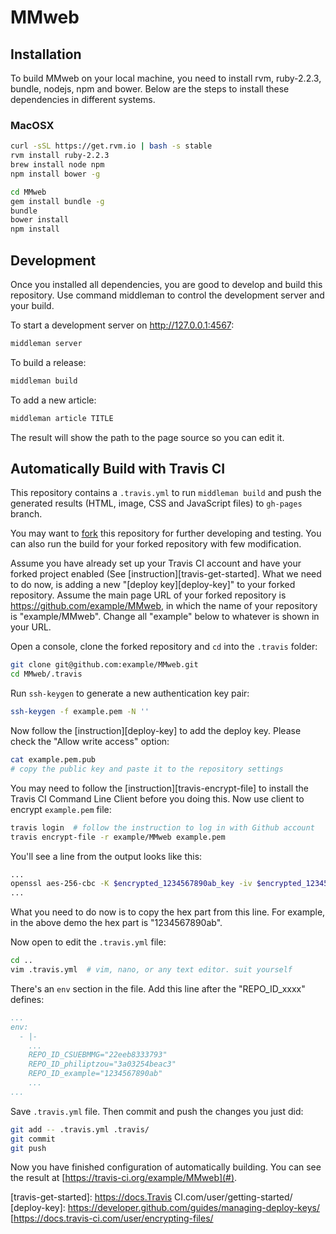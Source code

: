 MMweb
=====


Installation
------------

To build MMweb on your local machine, you need to install rvm, ruby-2.2.3,
bundle, nodejs, npm and bower. Below are the steps to install these
dependencies in different systems.

### MacOSX

```bash
curl -sSL https://get.rvm.io | bash -s stable
rvm install ruby-2.2.3
brew install node npm
npm install bower -g

cd MMweb
gem install bundle -g
bundle
bower install
npm install
```

Development
-----------

Once you installed all dependencies, you are good to develop and build this
repository. Use command middleman to control the development server and your
build.

To start a development server on http://127.0.0.1:4567:

```bash
middleman server
```

To build a release:

```bash
middleman build
```

To add a new article:
```bash
middleman article TITLE
```

The result will show the path to the page source so you can edit it.


Automatically Build with Travis CI
----------------------------------

This repository contains a `.travis.yml` to run `middleman build` and push the
generated results (HTML, image, CSS and JavaScript files) to `gh-pages` branch.

You may want to [fork][fork-a-repo] this repository for further developing and
testing. You can also run the build for your forked repository with few
modification.

Assume you have already set up your Travis CI account and have your forked
project enabled (See [instruction][travis-get-started]. What we need
to do now, is adding a new "[deploy key][deploy-key]" to your forked
repository. Assume the main page URL of your forked repository is
https://github.com/example/MMweb, in which the name of your repository is
"example/MMweb". Change all "example" below to whatever is shown in your URL.

Open a console, clone the forked repository and `cd` into the `.travis`
folder:

```bash
git clone git@github.com:example/MMweb.git
cd MMweb/.travis
```

Run `ssh-keygen` to generate a new authentication key pair:

```bash
ssh-keygen -f example.pem -N ''
```

Now follow the [instruction][deploy-key] to add the deploy key. Please check
the "Allow write access" option:

```bash
cat example.pem.pub
# copy the public key and paste it to the repository settings
```

You may need to follow the [instruction][travis-encrypt-file] to install the
Travis CI Command Line Client before you doing this. Now use client to encrypt
`example.pem` file:

```bash
travis login  # follow the instruction to log in with Github account
travis encrypt-file -r example/MMweb example.pem
```

You'll see a line from the output looks like this:

```bash
...
openssl aes-256-cbc -K $encrypted_1234567890ab_key -iv $encrypted_1234567890ab_iv -in example.pem.enc -out example.pem -d
...
```

What you need to do now is to copy the hex part from this line. For example, in
the above demo the hex part is "1234567890ab".

Now open to edit the `.travis.yml` file:

```bash
cd ..
vim .travis.yml  # vim, nano, or any text editor. suit yourself
```

There's an `env` section in the file. Add this line after the "REPO_ID_xxxx"
defines:

```yaml
...
env:
  - |-
    ...
    REPO_ID_CSUEBMMG="22eeb8333793"
    REPO_ID_philiptzou="3a03254beac3"
    REPO_ID_example="1234567890ab"
    ...
...
```

Save `.travis.yml` file. Then commit and push the changes you just did:

```bash
git add -- .travis.yml .travis/
git commit
git push
```

Now you have finished configuration of automatically building. You can see
the result at [https://travis-ci.org/example/MMweb](#).

[fork-a-repo]: https://help.github.com/articles/fork-a-repo/
[travis-get-started]: https://docs.Travis CI.com/user/getting-started/
[deploy-key]: https://developer.github.com/guides/managing-deploy-keys/
[https://docs.travis-ci.com/user/encrypting-files/
